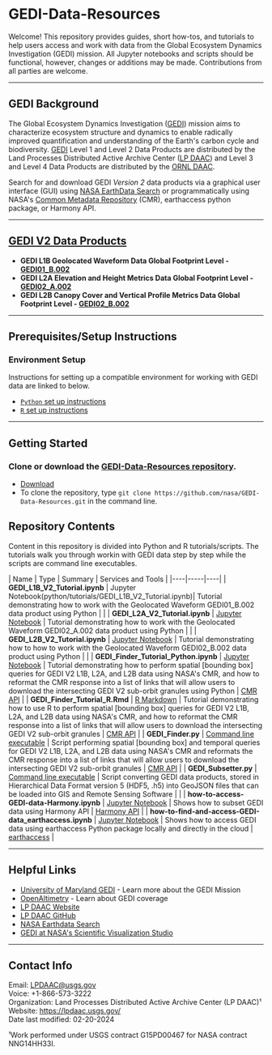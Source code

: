 # GEDI-Data-Resources  

Welcome! This repository provides guides, short how-tos, and tutorials to help users access and work with data from the Global Ecosystem Dynamics Investigation (GEDI) mission. All Jupyter notebooks and scripts should be functional, however, changes or additions may be made. Contributions from all parties are welcome.  

---  

## GEDI Background  

The Global Ecosystem Dynamics Investigation ([GEDI](https://lpdaac.usgs.gov/data/get-started-data/collection-overview/missions/gedi-overview/)) mission aims to characterize ecosystem structure and dynamics to enable radically improved quantification and understanding of the Earth's carbon cycle and biodiversity. [GEDI](https://gedi.umd.edu/mission/mission-overview/) Level 1 and Level 2 Data Products are distributed by the Land Processes Distributed Active Archive Center ([LP DAAC](https://lpdaac.usgs.gov/data/get-started-data/collection-overview/missions/gedi-overview/)) and Level 3 and Level 4 Data Products are distributed by the [ORNL DAAC]([https://daac.ornl.gov/cgi-bin/dataset_lister.pl?p=40]).  

Search for and download GEDI _Version 2_ data products via a graphical user interface (GUI) using [NASA EarthData Search](https://search.earthdata.nasa.gov/search?ff=Available%20in%20Earthdata%20Cloud&fi=GEDI&as[instrument][0]=GEDI) or programmatically using NASA's [Common Metadata Repository](https://cmr.earthdata.nasa.gov/search) (CMR), earthaccess python package, or Harmony API.  

---  

## [GEDI V2 Data Products](https://lpdaac.usgs.gov/product_search/?collections=GEDI&status=Operational&view=cards&sort=title)  

- **GEDI L1B Geolocated Waveform Data Global Footprint Level - [GEDI01_B.002](https://doi.org/10.5067/GEDI/GEDI01_B.002)**  
- **GEDI L2A Elevation and Height Metrics Data Global Footprint Level - [GEDI02_A.002](https://doi.org/10.5067/GEDI/GEDI02_A.002)**  
- **GEDI L2B Canopy Cover and Vertical Profile Metrics Data Global Footprint Level - [GEDI02_B.002](https://doi.org/10.5067/GEDI/GEDI02_B.002)**  

---  

## Prerequisites/Setup Instructions  

### Environment Setup 

Instructions for setting up a compatible environment for working with GEDI data are linked to below.
- [`Python` set up instructions](https://github.com/nasa/LPDAAC-Data-Resources/blob/main/setup/setup_instructions_python.md)
- [`R` set up instructions](https://github.com/nasa/LPDAAC-Data-Resources/blob/main/setup/setup_instructions_r.md)

---  

## Getting Started  

### Clone or download the [GEDI-Data-Resources repository](https://github.com/nasa/GEDI-Data-Resources).  

- [Download](https://github.com/nasa/GEDI-Data-Resources/archive/refs/heads/main.zip)  
- To clone the repository, type `git clone https://github.com/nasa/GEDI-Data-Resources.git` in the command line.  

## Repository Contents  

Content in this repository is divided into Python and R tutorials/scripts. The tutorials walk you through workin with GEDI data step by step while the scripts are command line executables. 

| Name | Type | Summary | Services and Tools |
|----|-----|----|
| **GEDI_L1B_V2_Tutorial.ipynb** | Jupyter Notebook(python/tutorials/GEDI_L1B_V2_Tutorial.ipynb)| Tutorial demonstrating how to work with the Geolocated Waveform GEDI01_B.002 data product using Python | |
| **GEDI_L2A_V2_Tutorial.ipynb** | [Jupyter Notebook](python/tutorials/GEDI_L2A_V2_Tutorial.ipynb) | Tutorial demonstrating how to work with the Geolocated Waveform GEDI02_A.002 data product using Python | |
| **GEDI_L2B_V2_Tutorial.ipynb** | [Jupyter Notebook](python/tutorials/GEDI_L2B_V2_Tutorial.ipynb) | Tutorial demonstrating how to how to work with the Geolocated Waveform GEDI02_B.002 data product using Python | |
| **GEDI_Finder_Tutorial_Python.ipynb** | [Jupyter Notebook](python/tutorials/GEDI_Finder_Tutorial_Python.ipynb) | Tutorial demonstrating how to perform spatial [bounding box] queries for GEDI V2 L1B, L2A, and L2B data using NASA's CMR, and how to reformat the CMR response into a list of links that will allow users to download the intersecting GEDI V2 sub-orbit granules using Python | [CMR API](https://cmr.earthdata.nasa.gov/search/site/docs/search/api.html) |
| **GEDI_Finder_Tutorial_R.Rmd** | [R Markdown](r/GEDI_Finder_Tutorial_R.rmd) | Tutorial demonstrating how to use R to perform spatial [bounding box] queries for GEDI V2 L1B, L2A, and L2B data using NASA's CMR, and how to reformat the CMR response into a list of links that will allow users to download the intersecting GEDI V2 sub-orbit granules | [CMR API](https://cmr.earthdata.nasa.gov/search/site/docs/search/api.html) |
| **GEDI_Finder.py** | [Command line executable](python/scripts/GEDI_Finder) | Script performing spatial [bounding box] and temporal queries for GEDI V2 L1B, L2A, and L2B data using NASA's CMR and reformats the CMR response into a list of links that will allow users to download the intersecting GEDI V2 sub-orbit granules | [CMR API](https://cmr.earthdata.nasa.gov/search/site/docs/search/api.html) |
| **GEDI_Subsetter.py** | [Command line executable](python/scripts/GEDI_Subsetter) | Script converting GEDI data products, stored in Hierarchical Data Format version 5 (HDF5, .h5) into GeoJSON files that can be loaded into GIS and Remote Sensing Software | |
| **how-to-access-GEDI-data-Harmony.ipynb** | [Jupyter Notebook](python/how-tos/how-to-access-GEDI-data-Harmony.ipynb) | Shows how to subset GEDI data using Harmony API | [Harmony API](https://harmony.earthdata.nasa.gov/) |
| **how-to-find-and-access-GEDI-data_earthaccess.ipynb** | [Jupyter Notebook](python/how-tos/how-to-find-and-access-GEDI-data_earthaccess.ipynb) | Shows how to access GEDI data using earthaccess Python package locally and directly in the cloud | [earthaccess](https://github.com/nsidc/earthaccess) |


---  

## Helpful Links  

- [University of Maryland GEDI](https://gedi.umd.edu/) - Learn more about the GEDI Mission  
- [OpenAltimetry](https://openaltimetry.org/data/gedi/) - Learn about GEDI coverage  
- [LP DAAC Website](https://lpdaac.usgs.gov/)
- [LP DAAC GitHub](https://github.com/nasa/LPDAAC-Data-Resources)
- [NASA Earthdata Search](https://search.earthdata.nasa.gov/search)
- [GEDI at NASA's Scientific Visualization Studio](https://svs.gsfc.nasa.gov/search/?search=GEDI)

---  

## Contact Info  

Email: LPDAAC@usgs.gov  
Voice: +1-866-573-3222  
Organization: Land Processes Distributed Active Archive Center (LP DAAC)¹  
Website: <https://lpdaac.usgs.gov/>  
Date last modified: 02-20-2024  

¹Work performed under USGS contract G15PD00467 for NASA contract NNG14HH33I.  
